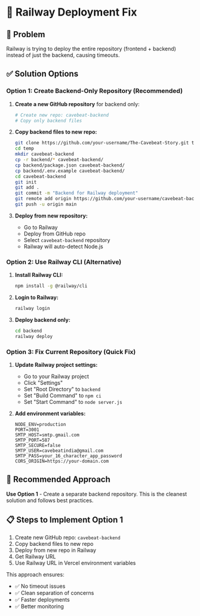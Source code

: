 # 🔧 Railway Deployment Fix

## 🚨 Problem
Railway is trying to deploy the entire repository (frontend + backend) instead of just the backend, causing timeouts.

## ✅ Solution Options

### **Option 1: Create Backend-Only Repository (Recommended)**

1. **Create a new GitHub repository** for backend only:
   ```bash
   # Create new repo: cavebeat-backend
   # Copy only backend files
   ```

2. **Copy backend files to new repo:**
   ```bash
   git clone https://github.com/your-username/The-Cavebeat-Story.git temp
   cd temp
   mkdir cavebeat-backend
   cp -r backend/* cavebeat-backend/
   cp backend/package.json cavebeat-backend/
   cp backend/.env.example cavebeat-backend/
   cd cavebeat-backend
   git init
   git add .
   git commit -m "Backend for Railway deployment"
   git remote add origin https://github.com/your-username/cavebeat-backend.git
   git push -u origin main
   ```

3. **Deploy from new repository:**
   - Go to Railway
   - Deploy from GitHub repo
   - Select `cavebeat-backend` repository
   - Railway will auto-detect Node.js

### **Option 2: Use Railway CLI (Alternative)**

1. **Install Railway CLI:**
   ```bash
   npm install -g @railway/cli
   ```

2. **Login to Railway:**
   ```bash
   railway login
   ```

3. **Deploy backend only:**
   ```bash
   cd backend
   railway deploy
   ```

### **Option 3: Fix Current Repository (Quick Fix)**

1. **Update Railway project settings:**
   - Go to your Railway project
   - Click "Settings"
   - Set "Root Directory" to `backend`
   - Set "Build Command" to `npm ci`
   - Set "Start Command" to `node server.js`

2. **Add environment variables:**
   ```env
   NODE_ENV=production
   PORT=3001
   SMTP_HOST=smtp.gmail.com
   SMTP_PORT=587
   SMTP_SECURE=false
   SMTP_USER=cavebeatindia@gmail.com
   SMTP_PASS=your_16_character_app_password
   CORS_ORIGIN=https://your-domain.com
   ```

## 🎯 Recommended Approach

**Use Option 1** - Create a separate backend repository. This is the cleanest solution and follows best practices.

## 📋 Steps to Implement Option 1

1. Create new GitHub repo: `cavebeat-backend`
2. Copy backend files to new repo
3. Deploy from new repo in Railway
4. Get Railway URL
5. Use Railway URL in Vercel environment variables

This approach ensures:
- ✅ No timeout issues
- ✅ Clean separation of concerns
- ✅ Faster deployments
- ✅ Better monitoring
